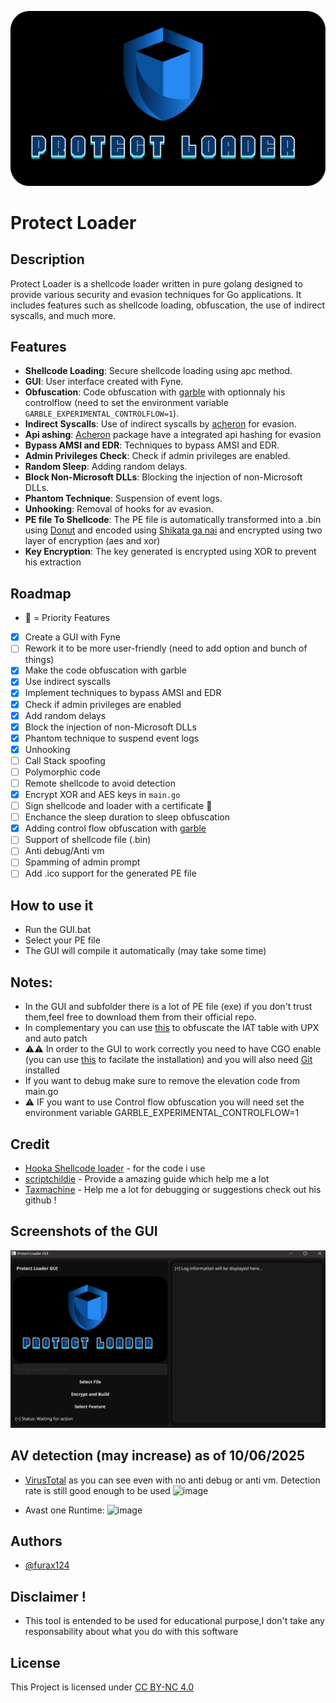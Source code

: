 
![Logo](https://github.com/furax124/Protect_Loader/blob/main/GUI/Assets/LOGO.png)

# Protect Loader

## Description
Protect Loader is a shellcode loader written in pure golang designed to provide various security and evasion techniques for Go applications. It includes features such as shellcode loading, obfuscation, the use of indirect syscalls, and much more.

## Features
- **Shellcode Loading**: Secure shellcode loading using apc method.
- **GUI**: User interface created with Fyne.
- **Obfuscation**: Code obfuscation with [garble](https://github.com/burrowers/garble) with optionnaly his controlflow (need to set the environment variable `GARBLE_EXPERIMENTAL_CONTROLFLOW=1`).
- **Indirect Syscalls**: Use of indirect syscalls by [acheron](https://github.com/f1zm0/acheron) for evasion.
- **Api ashing**: [Acheron](https://github.com/f1zm0/acheron) package have a integrated api hashing for evasion
- **Bypass AMSI and EDR**: Techniques to bypass AMSI and EDR.
- **Admin Privileges Check**: Check if admin privileges are enabled.
- **Random Sleep**: Adding random delays.
- **Block Non-Microsoft DLLs**: Blocking the injection of non-Microsoft DLLs.
- **Phantom Technique**: Suspension of event logs.
- **Unhooking**: Removal of hooks for av evasion.
- **PE file To Shellcode**: The PE file is automatically transformed into a .bin using [Donut](https://github.com/TheWover/donut) and encoded using [Shikata ga nai](https://github.com/EgeBalci/sgn) and encrypted using two layer of encryption (aes and xor)
- **Key Encryption**: The key generated is encrypted using XOR to prevent his extraction

## Roadmap
- 🚧 = Priority Features

- [X] Create a GUI with Fyne
- [ ] Rework it to be more user-friendly (need to add option and bunch of things)
- [X] Make the code obfuscation with garble
- [X] Use indirect syscalls
- [X] Implement techniques to bypass AMSI and EDR
- [X] Check if admin privileges are enabled
- [X] Add random delays
- [X] Block the injection of non-Microsoft DLLs
- [X] Phantom technique to suspend event logs
- [X] Unhooking
- [ ] Call Stack spoofing
- [ ] Polymorphic code
- [ ] Remote shellcode to avoid detection
- [X] Encrypt XOR and AES keys in `main.go`
- [ ] Sign shellcode and loader with a certificate 🚧
- [ ] Enchance the sleep duration to sleep obfuscation
- [X] Adding control flow obfuscation with [garble](https://github.com/burrowers/garble/blob/master/docs/CONTROLFLOW.md)
- [ ] Support of shellcode file (.bin)
- [ ] Anti debug/Anti vm
- [ ] Spamming of admin prompt
- [ ] Add .ico support for the generated PE file

## How to use it

- Run the GUI.bat 
- Select your PE file
- The GUI will compile it automatically (may take some time)
## Notes:
- In the GUI and subfolder there is a lot of PE file (exe) if you don't trust them,feel free to download them from their official repo.
- In complementary you can use [this](https://github.com/furax124/UPX_Compress_And_Patcher) to obfuscate the IAT table with UPX and auto patch
- ⚠️⚠️ In order to the GUI to work correctly you need to have CGO enable (you can use [this](https://github.com/ehsan18t/easy-mingw-installer/tree/main?tab=readme-ov-file) to facilate the installation) and you will also need [Git](https://git-scm.com/downloads/win) installed
- If you want to debug make sure to remove the elevation code from main.go
- ⚠️ IF you want to use Control flow obfuscation you will need set the environment variable GARBLE_EXPERIMENTAL_CONTROLFLOW=1
## Credit

 - [Hooka Shellcode loader](https://github.com/D3Ext/Hooka) - for the code i use 
 - [scriptchildie](https://www.scriptchildie.com/) - Provide a amazing guide which help me a lot
 - [Taxmachine](https://github.com/TaxMachine) - Help me a lot for debugging or suggestions check out his github !


## Screenshots of the GUI

![App Screenshot](https://github.com/furax124/Protect_Loader/blob/main/GUI/Assets/Preview.png)

## AV detection (may increase) as of 10/06/2025
- [VirusTotal](https://www.virustotal.com/gui/file/95955e9f5c1265638fea6eb5b0735d2566a5df69bbdb53fa4eb25b5b2aac42a8?nocache=1) as you can see even with no anti debug or anti vm. Detection rate is still good enough to be used
![image](https://cdn.discordapp.com/attachments/1139145641898020936/1382072257874104402/image.png?ex=6849d297&is=68488117&hm=eb47f71707aec3e190a4a698f211799a30c269529048bb657841dc51c6522247&)

- Avast one Runtime:
![image](https://github.com/user-attachments/assets/22fccf5e-7a47-40fa-bcfa-86853e73b930)


## Authors

- [@furax124](https://github.com/furax124)

## Disclaimer !

- This tool is entended to be used for educational purpose,I don't take any responsability about what you do with this software

## License

This Project is licensed under [CC BY-NC 4.0](https://creativecommons.org/licenses/by-nc/4.0/)
